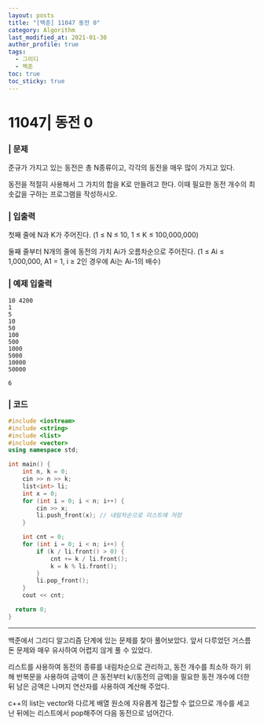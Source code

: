 ```yaml
---
layout: posts
title: "[백준] 11047 동전 0"
category: Algorithm
last_modified_at: 2021-01-30
author_profile: true
tags:
  - 그리디
  - 백준
toc: true
toc_sticky: true
---
```


# 11047| 동전 0


### | 문제
준규가 가지고 있는 동전은 총 N종류이고, 각각의 동전을 매우 많이 가지고 있다.

동전을 적절히 사용해서 그 가치의 합을 K로 만들려고 한다. 이때 필요한 동전 개수의 최솟값을 구하는 프로그램을 작성하시오.

### | 입출력
첫째 줄에 N과 K가 주어진다. (1 ≤ N ≤ 10, 1 ≤ K ≤ 100,000,000)

둘째 줄부터 N개의 줄에 동전의 가치 Ai가 오름차순으로 주어진다. (1 ≤ Ai ≤ 1,000,000, A1 = 1, i ≥ 2인 경우에 Ai는 Ai-1의 배수)

### | 예제 입출력
```
10 4200
1
5
10
50
100
500
1000
5000
10000
50000
```

```
6
```

### | 코드

```c++
#include <iostream>
#include <string>
#include <list>
#include <vector>
using namespace std;

int main() {
	int n, k = 0;
	cin >> n >> k;
	list<int> li;
	int x = 0;
	for (int i = 0; i < n; i++) {
		cin >> x;
		li.push_front(x); // 내림차순으로 리스트에 저장
	}

	int cnt = 0;
	for (int i = 0; i < n; i++) {
		if (k / li.front() > 0) {
			cnt += k / li.front();
			k = k % li.front();
		}
		li.pop_front();
	}
	cout << cnt;

  return 0;
}
```
------

백준에서 그리디 알고리즘 단계에 있는 문제를 찾아 풀어보았다.
앞서 다루었던 거스름돈 문제와 매우 유사하여 어렵지 않게 풀 수 있었다.

리스트를 사용하여 동전의 종류를 내림차순으로 관리하고, 동전 개수를 최소하 하기 위해 반복문을 사용하여 금액이 큰 동전부터 k/(동전의 금액)을 필요한 동전 개수에 더한 뒤 남은 금액은 나머지 연산자를 사용하여 계산해 주었다.

c++의 list는 vector와 다르게 배열 원소에 자유롭게 접근할 수 없으므로
개수를 세고 난 뒤에는 리스트에서 pop해주어 다음 동전으로 넘어간다.

